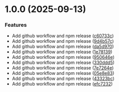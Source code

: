 # 1.0.0 (2025-09-13)


### Features

* Add github workflow and npm release ([c60733c](https://github.com/yashgupta18/cachinator/commit/c60733c6e2d6dfb344dc630e51212132cd86f388))
* Add github workflow and npm release ([9d4b57c](https://github.com/yashgupta18/cachinator/commit/9d4b57cd4908d20b23d7375e4f7401d9d629f1d3))
* Add github workflow and npm release ([da5d970](https://github.com/yashgupta18/cachinator/commit/da5d9703199279baf7173347731d4696c17cccde))
* Add github workflow and npm release ([1e78139](https://github.com/yashgupta18/cachinator/commit/1e78139684bb3e5bffe27bd052c6376804cc45d9))
* Add github workflow and npm release ([950646e](https://github.com/yashgupta18/cachinator/commit/950646ea682d8e33292fc8858799adaf34a00451))
* Add github workflow and npm release ([330ddd5](https://github.com/yashgupta18/cachinator/commit/330ddd5876023ee4f862275304742ec5d422f647))
* Add github workflow and npm release ([7e7264e](https://github.com/yashgupta18/cachinator/commit/7e7264e2802a4cb9d41fc92eb14d24d82f2e97eb))
* Add github workflow and npm release ([05e8e83](https://github.com/yashgupta18/cachinator/commit/05e8e83a5c4e9db589e062fe87dcd990dcf76ba1))
* Add github workflow and npm release ([43323bc](https://github.com/yashgupta18/cachinator/commit/43323bc7ae5aba33a28e7fa040fe035a66fa9a8a))
* Add github workflow and npm release ([efc7232](https://github.com/yashgupta18/cachinator/commit/efc7232b8e62a9239e5d3383c3e407ab7ea8c005))
